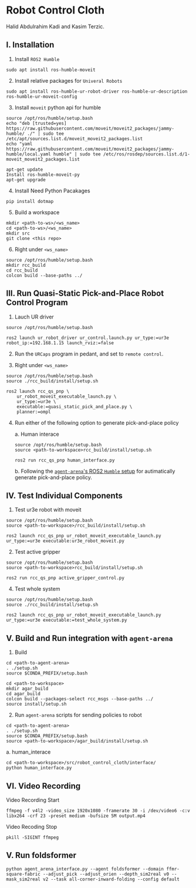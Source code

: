 
# Robot Control Cloth
Halid Abdulrahim Kadi and Kasim Terzic.

## I. Installation

1. Install `ROS2 Humble`

```
sudo apt install ros-humble-moveit
```

2. Install relative packages for `Univeral Robots` 

```
sudo apt install ros-humble-ur-robot-driver ros-humble-ur-description ros-humble-ur-moveit-config
```

3. Install `moveit` python api for humble
```
source /opt/ros/humble/setup.bash
echo "deb [trusted=yes] https://raw.githubusercontent.com/moveit/moveit2_packages/jammy-humble/ ./" | sudo tee /etc/apt/sources.list.d/moveit_moveit2_packages.list
echo "yaml https://raw.githubusercontent.com/moveit/moveit2_packages/jammy-humble/local.yaml humble" | sudo tee /etc/ros/rosdep/sources.list.d/1-moveit_moveit2_packages.list

apt-get update 
Install ros-humble-moveit-py 
apt-get upgrade 
```

4. Install Need Python Pacakages
```
pip install dotmap
```

5. Build a workspace
```
mkdir <path-to-ws>/<ws_name>
cd <path-to-ws>/<ws_name>
mkdir src
git clone <this repo>
```

6. Right under `<ws_name>`
```
source /opt/ros/humble/setup.bash
mkdir rcc_build
cd rcc_build
colcon build --base-paths ../
```

## III. Run Quasi-Static Pick-and-Place Robot Control Program

1. Lauch UR driver
```
source /opt/ros/humble/setup.bash

ros2 launch ur_robot_driver ur_control.launch.py ur_type:=ur3e robot_ip:=192.168.1.15 launch_rviz:=false
```

2. Run the `URCaps` program in pedant, and set to `remote control`.

3. Right under `<ws_name>`
```
source /opt/ros/humble/setup.bash
source ./rcc_build/install/setup.sh

ros2 launch rcc_qs_pnp \
    ur_robot_moveit_executable_launch.py \
    ur_type:=ur3e \
    executable:=quasi_static_pick_and_place.py \
    planner:=ompl
```

4. Run either of the following option to generate pick-and-place policy
    
    a. Human interace
    ```
    source /opt/ros/humble/setup.bash
    source <path-to-workspace>rcc_build/install/setup.sh
    
    ros2 run rcc_qs_pnp human_interface.py
    ```

    b. Following the [`agent-arena`'s ROS2 `Humble` setup]() for autimatically generate pick-and-place policy.


## IV. Test Individual Components

1. Test ur3e robot with moveit
```
source /opt/ros/humble/setup.bash
source <path-to-workspace>/rcc_build/install/setup.sh

ros2 launch rcc_qs_pnp ur_robot_moveit_executable_launch.py ur_type:=ur3e executable:ur3e_robot_moveit.py
```

2. Test active gripper
```
source /opt/ros/humble/setup.bash
source <path-to-workspace>rcc_build/install/setup.sh

ros2 run rcc_qs_pnp active_gripper_control.py
```

4. Test whole system
```
source /opt/ros/humble/setup.bash
source ./rcc_build/install/setup.sh

ros2 launch rcc_qs_pnp ur_robot_moveit_executable_launch.py ur_type:=ur3e executable:=test_whole_system.py
```

## V. Build and Run integration with `agent-arena`
1. Build
```
cd <path-to-agent-arena>
. ./setup.sh
source $CONDA_PREFIX/setup.bash
```

```
cd <path-to-workspace>
mkdir agar_build
cd agar_build
colcon build --packages-select rcc_msgs --base-paths ../
source install/setup.sh
```

2. Run `agent-arena` scripts for sending policies to robot

```
cd <path-to-agent-arena>
. ./setup.sh
source $CONDA_PREFIX/setup.bash
source <path-to-workspace>/agar_build/install/setup.sh
```

a. human_interace

```
cd <path-to-workspace>/src/robot_control_cloth/interface/
python human_interface.py
```

## VI. Video Recording

Video Recording Start
```
ffmpeg -f v4l2 -video_size 1920x1080 -framerate 30 -i /dev/video6 -c:v libx264 -crf 23 -preset medium -bufsize 5M output.mp4
```

Video Recoding Stop
```
pkill -SIGINT ffmpeg
```


## V. Run foldsformer

```
python agent_arena_interface.py --agent foldsformer --domain ffmr-square-fabric --adjust_pick --adjust_orien --depth_sim2real v0 --mask_sim2real v2 --task all-corner-inward-folding --config default
```